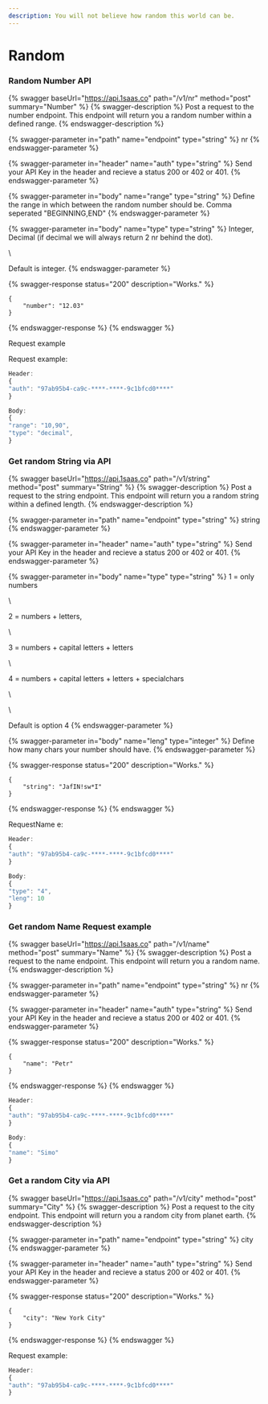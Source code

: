 ```yaml
---
description: You will not believe how random this world can be.
---
```


# Random

### Random Number API 

{% swagger baseUrl="https://api.1saas.co" path="/v1/nr" method="post" summary="Number" %}
{% swagger-description %}
Post a request to the number endpoint. This endpoint will return you a random number within a defined range.
{% endswagger-description %}

{% swagger-parameter in="path" name="endpoint" type="string" %}
nr
{% endswagger-parameter %}

{% swagger-parameter in="header" name="auth" type="string" %}
Send your API Key in the header and recieve a status 200 or 402 or 401.
{% endswagger-parameter %}

{% swagger-parameter in="body" name="range" type="string" %}
Define the range in which between the random number should be. Comma seperated "BEGINNING,END"
{% endswagger-parameter %}

{% swagger-parameter in="body" name="type" type="string" %}
Integer, Decimal (if decimal we will always return 2 nr behind the dot).

\


Default is integer. 
{% endswagger-parameter %}

{% swagger-response status="200" description="Works." %}
```
{
    "number": "12.03"
}
```
{% endswagger-response %}
{% endswagger %}

Request example

Request example:

```javascript
Header:
{
"auth": "97ab95b4-ca9c-****-****-9c1bfcd0****"
}

Body:
{ 
"range": "10,90",
"type": "decimal",
} 
```

### Get random String via API

{% swagger baseUrl="https://api.1saas.co" path="/v1/string" method="post" summary="String" %}
{% swagger-description %}
Post a request to the string endpoint. This endpoint will return you a random string within a defined length.
{% endswagger-description %}

{% swagger-parameter in="path" name="endpoint" type="string" %}
string
{% endswagger-parameter %}

{% swagger-parameter in="header" name="auth" type="string" %}
Send your API Key in the header and recieve a status 200 or 402 or 401.
{% endswagger-parameter %}

{% swagger-parameter in="body" name="type" type="string" %}
1 = only numbers 

\


2 = numbers + letters, 

\


3 = numbers + capital letters + letters

\


4 = numbers + capital letters + letters + specialchars

\




\


Default is option 4
{% endswagger-parameter %}

{% swagger-parameter in="body" name="leng" type="integer" %}
Define how many chars your number should have. 
{% endswagger-parameter %}

{% swagger-response status="200" description="Works." %}
```
{
    "string": "JafIN!sw*I"
}
```
{% endswagger-response %}
{% endswagger %}

RequestName e:

```javascript
Header:
{
"auth": "97ab95b4-ca9c-****-****-9c1bfcd0****"
}

Body:
{ 
"type": "4",
"leng": 10
} 
```

### Get random Name Request example

{% swagger baseUrl="https://api.1saas.co" path="/v1/name" method="post" summary="Name" %}
{% swagger-description %}
Post a request to the name endpoint. This endpoint will return you a random name.
{% endswagger-description %}

{% swagger-parameter in="path" name="endpoint" type="string" %}
nr
{% endswagger-parameter %}

{% swagger-parameter in="header" name="auth" type="string" %}
Send your API Key in the header and recieve a status 200 or 402 or 401.
{% endswagger-parameter %}

{% swagger-response status="200" description="Works." %}
```
{
    "name": "Petr"
}
```
{% endswagger-response %}
{% endswagger %}

```javascript
Header:
{
"auth": "97ab95b4-ca9c-****-****-9c1bfcd0****"
}

Body:
{ 
"name": "Simo"
} 
```

### Get a random City via API

{% swagger baseUrl="https://api.1saas.co" path="/v1/city" method="post" summary="City" %}
{% swagger-description %}
Post a request to the city endpoint. This endpoint will return you a random city from planet earth.
{% endswagger-description %}

{% swagger-parameter in="path" name="endpoint" type="string" %}
city
{% endswagger-parameter %}

{% swagger-parameter in="header" name="auth" type="string" %}
Send your API Key in the header and recieve a status 200 or 402 or 401.
{% endswagger-parameter %}

{% swagger-response status="200" description="Works." %}
```
{
    "city": "New York City"
}
```
{% endswagger-response %}
{% endswagger %}

Request example:

```javascript
Header:
{
"auth": "97ab95b4-ca9c-****-****-9c1bfcd0****"
}
```

